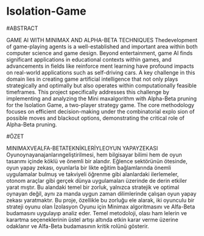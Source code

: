 # Isolation-Game

#ABSTRACT

 GAME AI WITH MINIMAX AND ALPHA-BETA TECHNIQUES
 Thedevelopment of game-playing agents is a well-established and important area within
 both computer science and game design. Beyond entertainment, game AI finds significant
 applications in educational contexts within games, and advancements in fields like reinforce
ment learning have profound impacts on real-world applications such as self-driving cars. A
 key challenge in this domain lies in creating game artificial intelligence that not only plays
 strategically and optimally but also operates within computationally feasible timeframes.
 This project specifically addresses this challenge by implementing and analyzing the Mini
maxalgorithm with Alpha-Beta pruning for the Isolation Game, a two-player strategy game.
 The core methodology focuses on efficient decision-making under the combinatorial explo
sion of possible moves and blackout options, demonstrating the critical role of Alpha-Beta
 pruning.

 #ÖZET
 
 MINIMAXVEALFA-BETATEKNİKLERİYLEOYUN
 YAPAYZEKASI
 Oyunoynayanajanlarıngeliştirilmesi, hem bilgisayar bilimi hem de oyun tasarımı içinde
 köklü ve önemli bir alandır. Eğlence sektörünün ötesinde, oyun yapay zekası, oyunlarla bir
likte eğitim bağlamlarında önemli uygulamalar bulmuş ve takviyeli öğrenme gibi alanlardaki
 ilerlemeler, otonom araçlar gibi gerçek dünya uygulamaları üzerinde de derin etkiler yarat
mıştır. Bu alandaki temel bir zorluk, yalnızca stratejik ve optimal oynayan değil, aynı za
manda uygun zaman dilimlerinde çalışan oyun yapay zekası yaratmaktır. Bu proje, özellikle
 bu zorluğu ele alarak, iki oyunculu bir strateji oyunu olan İzolasyon Oyunu için Minimax
 algoritmasını ve Alfa-Beta budamasını uygulayıp analiz eder. Temel metodoloji, olası ham
lelerin ve karartma seçeneklerinin üstel artışı altında etkin karar verme üzerine odaklanır ve
 Alfa-Beta budamasının kritik rolünü gösterir.
